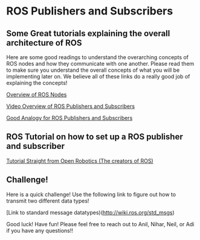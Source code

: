 # ROS Publishers and Subscribers

## Some Great tutorials explaining the overall architecture of ROS 
Here are some good readings to understand the overarching concepts of ROS nodes and how they communicate with one another. Please read them to make sure you understand the overall concepts of what you will be implementing later on. We believe all of these links do a really good job of explaining the concepts!


[Overview of ROS Nodes](https://roboticsbackend.com/what-is-a-ros-node/)

[Video Overview of ROS Publishers and Subscribers](https://www.youtube.com/watch?v=bJB9tv4ThV4)

[Good Analogy for ROS Publishers and Subscribers](https://answers.ros.org/question/185205/what-are-publishers-and-subscribers/)




## ROS Tutorial on how to set up a ROS publisher and subscriber

[Tutorial Straight from Open Robotics (The creators of ROS)](http://wiki.ros.org/ROS/Tutorials/WritingPublisherSubscriber%28python%29)


## Challenge!

Here is a quick challenge! Use the following link to figure out how to transmit two different data types!

[Link to standard message datatypes)(http://wiki.ros.org/std_msgs)

Good luck! Have fun! Please feel free to reach out to Anil, Nihar, Neil, or Adi if you have any questions!!

